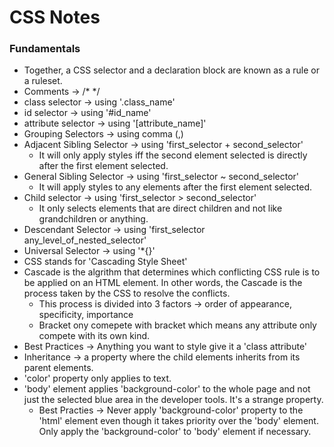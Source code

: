 # CSS Notes

### Fundamentals

- Together, a CSS selector and a declaration block are known as a rule or a ruleset.
- Comments -> /\* \*/
- class selector -> using '.class_name'
- id selector -> using '#id_name'
- attribute selector -> using '[attribute_name]'
- Grouping Selectors -> using comma (,)
- Adjacent Sibling Selector -> using 'first_selector + second_selector'
  - It will only apply styles iff the second element selected is directly after the first element selected.
- General Sibling Selector -> using 'first_selector ~ second_selector'
  - It will apply styles to any elements after the first element selected.
- Child selector -> using 'first_selector > second_selector'
  - It only selects elements that are direct children and not like grandchildren or anything.
- Descendant Selector -> using 'first_selector any_level_of_nested_selector'
- Universal Selector -> using '\*{}'
- CSS stands for 'Cascading Style Sheet'
- Cascade is the algrithm that determines which conflicting CSS rule is to be applied on an HTML element. In other words, the Cascade is the process taken by the CSS to resolve the conflicts.
  - This process is divided into 3 factors -> order of appearance, specificity, importance
  - Bracket ony comepete with bracket which means any attribute only compete with its own kind.
- Best Practices -> Anything you want to style give it a 'class attribute'
- Inheritance -> a property where the child elements inherits from its parent elements.
- 'color' property only applies to text.
- 'body' element applies 'background-color' to the whole page and not just the selected blue area in the developer tools. It's a strange property.
  - Best Practies -> Never apply 'background-color' property to the 'html' element even though it takes priority over the 'body' element. Only apply the 'background-color' to 'body' element if necessary.
